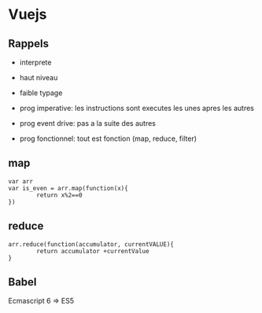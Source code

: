 # Vuejs

## Rappels

- interprete
- haut niveau
- faible typage
- prog imperative: les instructions sont executes les unes apres les autres

- prog event drive: pas a la suite des autres
- prog fonctionnel: tout est fonction (map, reduce, filter)


## map
```
var arr
var is_even = arr.map(function(x){
		return x%2==0
})
```

## reduce
```
arr.reduce(function(accumulator, currentVALUE){
		return accumulator +currentValue 
}
```

## Babel
Ecmascript 6 => ES5


